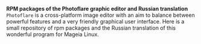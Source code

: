 **RPM packages of the Photoflare graphic editor and Russian translation**
`Photoflare` is a cross-platform image editor with an aim to balance between powerful features and a very friendly graphical user interface. Here is a small repository of rpm packages and the Russian translation of this wonderful program for Mageia Linux.

